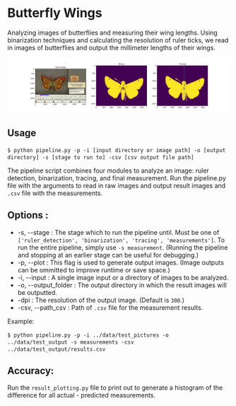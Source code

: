 # Butterfly Wings

Analyzing images of butterflies and measuring their wing lengths. Using binarization techniques and calculating the resolution of ruler ticks, we read in images of butterflies and output the millimeter lengths of their wings.

![example output](example_result.JPG)

## Usage
```
$ python pipeline.py -p -i [input directory or image path] -o [output directory] -s [stage to run to] -csv [csv output file path]
```
The pipeline script combines four modules to analyze an image: ruler detection, binarization, tracing, and final measurement. Run the pipeline.py file with the arguments to read in raw images and output result images and `.csv` file with the measurements.

## Options :
* -s, --stage : The stage which to run the pipeline until. Must be one of  `['ruler_detection', 'binarization', 'tracing', 'measurements']`. To run the entire pipeline, simply use `-s measurement`. (Running the pipeline and stopping at an earlier stage can be useful for debugging.)
* -p, --plot : This flag is used to generate output images. (Image outputs can be ommitted to improve runtime or save space.)
* -i, --input : A single image input or a directory of images to be analyzed.
* -o, --output_folder : The output directory in which the result images will be outputted.
* -dpi : The resolution of the output image. (Default is `300`.)
* -csv, --path_csv :  Path of `.csv` file for the measurement results.

Example:
```
$ python pipeline.py -p -i ../data/test_pictures -o ../data/test_output -s measurements -csv ../data/test_output/results.csv
```
## Accuracy: 
Run the ```result_plotting.py``` file to print out to generate a histogram of the difference for all actual - predicted measurements. 
